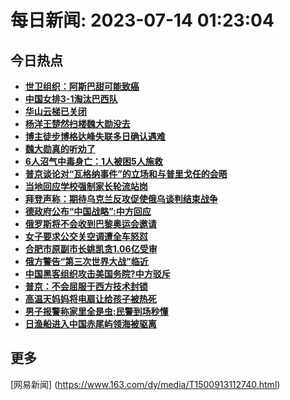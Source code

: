 
# 每日新闻: 2023-07-14 01:23:04
## 今日热点

- **[世卫组织：阿斯巴甜可能致癌](https://www.163.com/search?keyword=%E4%B8%96%E5%8D%AB%E7%BB%84%E7%BB%87%EF%BC%9A%E9%98%BF%E6%96%AF%E5%B7%B4%E7%94%9C%E5%8F%AF%E8%83%BD%E8%87%B4%E7%99%8C)**
- **[中国女排3-1淘汰巴西队](https://www.163.com/search?keyword=%E4%B8%AD%E5%9B%BD%E5%A5%B3%E6%8E%923-1%E6%B7%98%E6%B1%B0%E5%B7%B4%E8%A5%BF%E9%98%9F)**
- **[华山云梯已关闭](https://www.163.com/search?keyword=%E5%8D%8E%E5%B1%B1%E4%BA%91%E6%A2%AF%E5%B7%B2%E5%85%B3%E9%97%AD)**
- **[杨洋王楚然扫楼魏大勋没去](https://www.163.com/search?keyword=%E6%9D%A8%E6%B4%8B%E7%8E%8B%E6%A5%9A%E7%84%B6%E6%89%AB%E6%A5%BC%E9%AD%8F%E5%A4%A7%E5%8B%8B%E6%B2%A1%E5%8E%BB)**
- **[博主徒步博格达峰失联多日确认遇难](https://www.163.com/search?keyword=%E5%8D%9A%E4%B8%BB%E5%BE%92%E6%AD%A5%E5%8D%9A%E6%A0%BC%E8%BE%BE%E5%B3%B0%E5%A4%B1%E8%81%94%E5%A4%9A%E6%97%A5%E7%A1%AE%E8%AE%A4%E9%81%87%E9%9A%BE)**
- **[魏大勋真的听劝了](https://www.163.com/search?keyword=%E9%AD%8F%E5%A4%A7%E5%8B%8B%E7%9C%9F%E7%9A%84%E5%90%AC%E5%8A%9D%E4%BA%86)**
- **[6人沼气中毒身亡：1人被困5人施救](https://www.163.com/search?keyword=6%E4%BA%BA%E6%B2%BC%E6%B0%94%E4%B8%AD%E6%AF%92%E8%BA%AB%E4%BA%A1%EF%BC%9A1%E4%BA%BA%E8%A2%AB%E5%9B%B05%E4%BA%BA%E6%96%BD%E6%95%91)**
- **[普京谈论对“瓦格纳事件”的立场和与普里戈任的会晤](https://www.163.com/search?keyword=%E6%99%AE%E4%BA%AC%E8%B0%88%E8%AE%BA%E5%AF%B9%E2%80%9C%E7%93%A6%E6%A0%BC%E7%BA%B3%E4%BA%8B%E4%BB%B6%E2%80%9D%E7%9A%84%E7%AB%8B%E5%9C%BA%E5%92%8C%E4%B8%8E%E6%99%AE%E9%87%8C%E6%88%88%E4%BB%BB%E7%9A%84%E4%BC%9A%E6%99%A4)**
- **[当地回应学校强制家长轮流站岗](https://www.163.com/search?keyword=%E5%BD%93%E5%9C%B0%E5%9B%9E%E5%BA%94%E5%AD%A6%E6%A0%A1%E5%BC%BA%E5%88%B6%E5%AE%B6%E9%95%BF%E8%BD%AE%E6%B5%81%E7%AB%99%E5%B2%97)**
- **[拜登声称：期待乌克兰反攻促使俄乌谈判结束战争](https://www.163.com/search?keyword=%E6%8B%9C%E7%99%BB%E5%A3%B0%E7%A7%B0%EF%BC%9A%E6%9C%9F%E5%BE%85%E4%B9%8C%E5%85%8B%E5%85%B0%E5%8F%8D%E6%94%BB%E4%BF%83%E4%BD%BF%E4%BF%84%E4%B9%8C%E8%B0%88%E5%88%A4%E7%BB%93%E6%9D%9F%E6%88%98%E4%BA%89)**
- **[德政府公布“中国战略”:中方回应](https://www.163.com/search?keyword=%E5%BE%B7%E6%94%BF%E5%BA%9C%E5%85%AC%E5%B8%83%E2%80%9C%E4%B8%AD%E5%9B%BD%E6%88%98%E7%95%A5%E2%80%9D+%E4%B8%AD%E6%96%B9%E5%9B%9E%E5%BA%94)**
- **[俄罗斯将不会收到巴黎奥运会邀请](https://www.163.com/search?keyword=%E4%BF%84%E7%BD%97%E6%96%AF%E5%B0%86%E4%B8%8D%E4%BC%9A%E6%94%B6%E5%88%B0%E5%B7%B4%E9%BB%8E%E5%A5%A5%E8%BF%90%E4%BC%9A%E9%82%80%E8%AF%B7)**
- **[女子要求公交关空调遭全车怒怼](https://www.163.com/search?keyword=%E5%A5%B3%E5%AD%90%E8%A6%81%E6%B1%82%E5%85%AC%E4%BA%A4%E5%85%B3%E7%A9%BA%E8%B0%83%E9%81%AD%E5%85%A8%E8%BD%A6%E6%80%92%E6%80%BC)**
- **[合肥市原副市长姚凯贪1.06亿受审](https://www.163.com/search?keyword=%E5%90%88%E8%82%A5%E5%B8%82%E5%8E%9F%E5%89%AF%E5%B8%82%E9%95%BF%E5%A7%9A%E5%87%AF%E8%B4%AA1.06%E4%BA%BF%E5%8F%97%E5%AE%A1)**
- **[俄方警告“第三次世界大战”临近](https://www.163.com/search?keyword=%E4%BF%84%E6%96%B9%E8%AD%A6%E5%91%8A%E2%80%9C%E7%AC%AC%E4%B8%89%E6%AC%A1%E4%B8%96%E7%95%8C%E5%A4%A7%E6%88%98%E2%80%9D%E4%B8%B4%E8%BF%91)**
- **[中国黑客组织攻击美国务院?中方驳斥](https://www.163.com/search?keyword=%E4%B8%AD%E5%9B%BD%E9%BB%91%E5%AE%A2%E7%BB%84%E7%BB%87%E6%94%BB%E5%87%BB%E7%BE%8E%E5%9B%BD%E5%8A%A1%E9%99%A2%3F%E4%B8%AD%E6%96%B9%E9%A9%B3%E6%96%A5)**
- **[普京：不会屈服于西方技术封锁](https://www.163.com/search?keyword=%E6%99%AE%E4%BA%AC%EF%BC%9A%E4%B8%8D%E4%BC%9A%E5%B1%88%E6%9C%8D%E4%BA%8E%E8%A5%BF%E6%96%B9%E6%8A%80%E6%9C%AF%E5%B0%81%E9%94%81)**
- **[高温天妈妈将电扇让给孩子被热死](https://www.163.com/search?keyword=%E9%AB%98%E6%B8%A9%E5%A4%A9%E5%A6%88%E5%A6%88%E5%B0%86%E7%94%B5%E6%89%87%E8%AE%A9%E7%BB%99%E5%AD%A9%E5%AD%90%E8%A2%AB%E7%83%AD%E6%AD%BB)**
- **[男子报警称家里全是虫:民警到场秒懂](https://www.163.com/search?keyword=%E7%94%B7%E5%AD%90%E6%8A%A5%E8%AD%A6%E7%A7%B0%E5%AE%B6%E9%87%8C%E5%85%A8%E6%98%AF%E8%99%AB+%E6%B0%91%E8%AD%A6%E5%88%B0%E5%9C%BA%E7%A7%92%E6%87%82)**
- **[日渔船进入中国赤尾屿领海被驱离](https://www.163.com/search?keyword=%E6%97%A5%E6%B8%94%E8%88%B9%E8%BF%9B%E5%85%A5%E4%B8%AD%E5%9B%BD%E8%B5%A4%E5%B0%BE%E5%B1%BF%E9%A2%86%E6%B5%B7%E8%A2%AB%E9%A9%B1%E7%A6%BB)**

## 更多
[网易新闻] (https://www.163.com/dy/media/T1500913112740.html)
